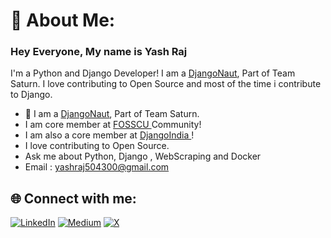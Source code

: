 # 💫 About Me:

### Hey Everyone, My name is Yash Raj 

I'm a Python and Django Developer! I am a <a href= https://djangonaut.space/comms/session-3-team/> DjangoNaut<a>, Part of Team Saturn. I love contributing to Open Source and most of 
the time i contribute to Django.

- 🚀 I am a <a href= https://djangonaut.space/comms/session-3-team/> DjangoNaut<a>, Part of Team Saturn. 
- I am core member at <a href=https://fosscu.org/team> FOSSCU <a> Community!
- I am also a core member at <a href=https://www.djangoindia.org/home> DjangoIndia <a>!
- I love contributing to Open Source.
- Ask me about Python, Django , WebScraping and Docker
- Email : yashraj504300@gmail.com

## 🌐 Connect with me:
[![LinkedIn](https://img.shields.io/badge/LinkedIn-%230077B5.svg?logo=linkedin&logoColor=white)](https://linkedin.com/in/yash-raj-83933922a) [![Medium](https://img.shields.io/badge/Medium-12100E?logo=medium&logoColor=white)](https://medium.com/@@yashraj504300) [![X](https://img.shields.io/badge/X-black.svg?logo=X&logoColor=white)](https://x.com/Yash44207966) 



<!-- Proudly created with GPRM ( https://gprm.itsvg.in ) -->
